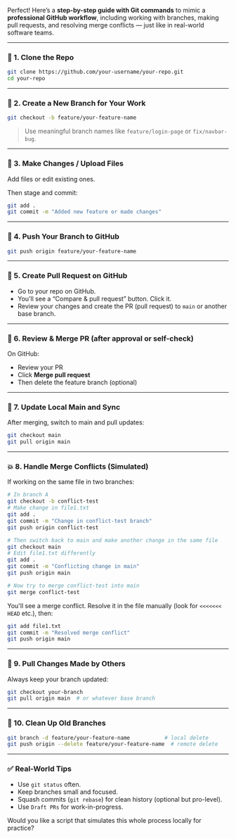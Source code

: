 Perfect! Here’s a **step-by-step guide with Git commands** to mimic a **professional GitHub workflow**, including working with branches, making pull requests, and resolving merge conflicts — just like in real-world software teams.

---

### 🔧 1. **Clone the Repo**

```bash
git clone https://github.com/your-username/your-repo.git
cd your-repo
```

---

### 🌱 2. **Create a New Branch for Your Work**

```bash
git checkout -b feature/your-feature-name
```

> Use meaningful branch names like `feature/login-page` or `fix/navbar-bug`.

---

### 📁 3. **Make Changes / Upload Files**

Add files or edit existing ones.

Then stage and commit:

```bash
git add .
git commit -m "Added new feature or made changes"
```

---

### 🚀 4. **Push Your Branch to GitHub**

```bash
git push origin feature/your-feature-name
```

---

### 🔀 5. **Create Pull Request on GitHub**

* Go to your repo on GitHub.
* You’ll see a “Compare & pull request” button. Click it.
* Review your changes and create the PR (pull request) to `main` or another base branch.

---

### 👥 6. **Review & Merge PR (after approval or self-check)**

On GitHub:

* Review your PR
* Click **Merge pull request**
* Then delete the feature branch (optional)

---

### 🔄 7. **Update Local Main and Sync**

After merging, switch to main and pull updates:

```bash
git checkout main
git pull origin main
```

---

### 💥 8. **Handle Merge Conflicts (Simulated)**

If working on the same file in two branches:

```bash
# In branch A
git checkout -b conflict-test
# Make change in file1.txt
git add .
git commit -m "Change in conflict-test branch"
git push origin conflict-test

# Then switch back to main and make another change in the same file
git checkout main
# Edit file1.txt differently
git add .
git commit -m "Conflicting change in main"
git push origin main

# Now try to merge conflict-test into main
git merge conflict-test
```

You'll see a merge conflict. Resolve it in the file manually (look for `<<<<<<< HEAD` etc.), then:

```bash
git add file1.txt
git commit -m "Resolved merge conflict"
git push origin main
```

---

### 🔄 9. **Pull Changes Made by Others**

Always keep your branch updated:

```bash
git checkout your-branch
git pull origin main  # or whatever base branch
```

---

### 🧹 10. **Clean Up Old Branches**

```bash
git branch -d feature/your-feature-name           # local delete
git push origin --delete feature/your-feature-name  # remote delete
```

---

### ✅ Real-World Tips

* Use `git status` often.
* Keep branches small and focused.
* Squash commits (`git rebase`) for clean history (optional but pro-level).
* Use `Draft PRs` for work-in-progress.

Would you like a script that simulates this whole process locally for practice?

